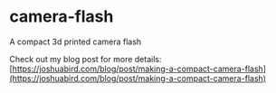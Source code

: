 # camera-flash
 A compact 3d printed camera flash

Check out my blog post for more details: [https://joshuabird.com/blog/post/making-a-compact-camera-flash](https://joshuabird.com/blog/post/making-a-compact-camera-flash)
